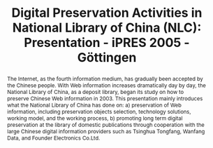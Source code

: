 ---
abstract: 'The Internet, as the fourth information medium, has gradually been accepted
  by the Chinese people. With Web information increases dramatically day by day, the
  National Library of China, as a deposit library, began its study on how to preserve
  Chinese Web information in 2003. This presentation mainly introduces what the National
  Library of China has done on:

  a) preservation of Web information, including preservation objects selection, technology
  solutions, working model, and the working process,

  b) promoting long term digital preservation at the library of domestic publications
  through cooperation with the large Chinese digital information providers such as
  Tsinghua Tongfang, Wanfang Data, and Founder Electronics Co.Ltd.'
creators:
- Chunming, Li
date: null
document_url: https://services.phaidra.univie.ac.at/api/object/o:295040/download
grand_parent: iPRES
institutions: []
keywords:
- göttingen
landing_page_url: https://phaidra.univie.ac.at/o:295040
language: eng
layout: publication
license: CC BY-SA 3.0 AT
notes_url: null
parent: iPRES 2005
publication_type: paper
size: 2224645
slides_url: null
source_name: iPRES
title: 'Digital Preservation Activities in National Library of China (NLC): Presentation
  - iPRES 2005 - Göttingen'
year: 2005
---